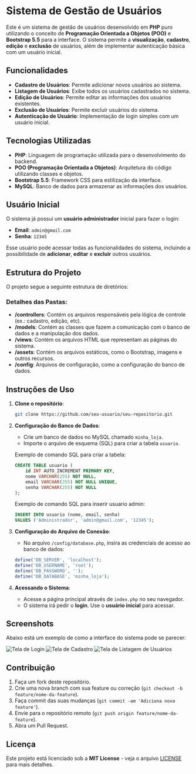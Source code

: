 # Sistema de Gestão de Usuários

Este é um sistema de gestão de usuários desenvolvido em **PHP** puro utilizando o conceito de **Programação Orientada a Objetos (POO)** e **Bootstrap 5.5** para a interface. O sistema permite a **visualização**, **cadastro**, **edição** e **exclusão** de usuários, além de implementar autenticação básica com um usuário inicial.

## Funcionalidades

- **Cadastro de Usuários**: Permite adicionar novos usuários ao sistema.
- **Listagem de Usuários**: Exibe todos os usuários cadastrados no sistema.
- **Edição de Usuários**: Permite editar as informações dos usuários existentes.
- **Exclusão de Usuários**: Permite excluir usuários do sistema.
- **Autenticação de Usuário**: Implementação de login simples com um usuário inicial.

## Tecnologias Utilizadas

- **PHP**: Linguagem de programação utilizada para o desenvolvimento do backend.
- **POO (Programação Orientada a Objetos)**: Arquitetura do código utilizando classes e objetos.
- **Bootstrap 5.5**: Framework CSS para estilização da interface.
- **MySQL**: Banco de dados para armazenar as informações dos usuários.

## Usuário Inicial

O sistema já possui um **usuário administrador** inicial para fazer o login:

- **Email**: `admin@gmail.com`
- **Senha**: `12345`

Esse usuário pode acessar todas as funcionalidades do sistema, incluindo a possibilidade de **adicionar**, **editar** e **excluir** outros usuários.

## Estrutura do Projeto

O projeto segue a seguinte estrutura de diretórios:


### Detalhes das Pastas:

- **/controllers**: Contém os arquivos responsáveis pela lógica de controle (ex.: cadastro, edição, etc).
- **/models**: Contém as classes que fazem a comunicação com o banco de dados e a manipulação dos dados.
- **/views**: Contém os arquivos HTML que representam as páginas do sistema.
- **/assets**: Contém os arquivos estáticos, como o Bootstrap, imagens e outros recursos.
- **/config**: Arquivos de configuração, como a configuração do banco de dados.

## Instruções de Uso

1. **Clone o repositório**:
    ```bash
    git clone https://github.com/seu-usuario/seu-repositorio.git
    ```

2. **Configuração do Banco de Dados**:
    - Crie um banco de dados no MySQL chamado `minha_loja`.
    - Importe o arquivo de esquema (SQL) para criar a tabela `usuario`.

    Exemplo de comando SQL para criar a tabela:
    ```sql
    CREATE TABLE usuario (
        id INT AUTO_INCREMENT PRIMARY KEY,
        nome VARCHAR(255) NOT NULL,
        email VARCHAR(255) NOT NULL UNIQUE,
        senha VARCHAR(255) NOT NULL
    );
    ```
    Exemplo de comando SQL para inserir usuario admin:
    ```sql
    INSERT INTO usuario (nome, email, senha) 
    VALUES ('Administrador', 'admin@gmail.com', '12345');
    ```
    
3. **Configuração do Arquivo de Conexão**:
    - No arquivo `/config/database.php`, insira as credenciais de acesso ao banco de dados:
    ```php
    define('DB_SERVER', 'localhost');
    define('DB_USERNAME', 'root');
    define('DB_PASSWORD', '');
    define('DB_DATABASE', 'minha_loja');
    ```

4. **Acessando o Sistema**:
    - Acesse a página principal através de `index.php` no seu navegador.
    - O sistema irá pedir o **login**. Use o **usuário inicial** para acessar.

## Screenshots

Abaixo está um exemplo de como a interface do sistema pode se parecer:

![Tela de Login](assets/image/login.png)
![Tela de Cadastro](assets/image/cadastro.png)
![Tela de Listagem de Usuários](assets/image/listagem.png)

## Contribuição

1. Faça um fork deste repositório.
2. Crie uma nova branch com sua feature ou correção (`git checkout -b feature/nome-da-feature`).
3. Faça commit das suas mudanças (`git commit -am 'Adiciona nova feature'`).
4. Envie para o repositório remoto (`git push origin feature/nome-da-feature`).
5. Abra um Pull Request.

## Licença

Este projeto está licenciado sob a **MIT License** - veja o arquivo [LICENSE](LICENSE) para mais detalhes.
